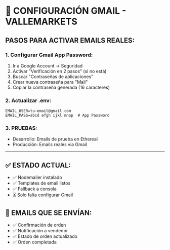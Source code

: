 # 📧 CONFIGURACIÓN GMAIL - VALLEMARKETS

## PASOS PARA ACTIVAR EMAILS REALES:

### 1. Configurar Gmail App Password:
1. Ir a Google Account → Seguridad
2. Activar "Verificación en 2 pasos" (si no está)
3. Buscar "Contraseñas de aplicaciones"
4. Crear nueva contraseña para "Mail"
5. Copiar la contraseña generada (16 caracteres)

### 2. Actualizar .env:
```
EMAIL_USER=tu-email@gmail.com
EMAIL_PASS=abcd efgh ijkl mnop  # App Password
```

### 3. PRUEBAS:
- Desarrollo: Emails de prueba en Ethereal
- Producción: Emails reales via Gmail

---

## ✅ ESTADO ACTUAL:
- ✅ Nodemailer instalado
- ✅ Templates de email listos
- ✅ Fallback a consola
- ⏳ Solo falta configurar Gmail

## 📝 EMAILS QUE SE ENVÍAN:
- ✅ Confirmación de orden
- ✅ Notificación a vendedor
- ✅ Estado de orden actualizado
- ✅ Orden completada
